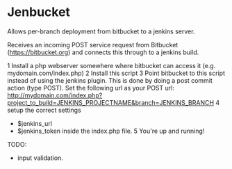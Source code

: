 Jenbucket
=========

Allows per-branch deployment from bitbucket to a jenkins server.

Receives an incoming POST service request from Bitbucket (https://bitbucket.org)
and connects this through to a jenkins build.

1 Install a php webserver somewhere where bitbucket can access it (e.g. mydomain.com/index.php)
2 Install this script
3 Point bitbucket to this script instead of using the jenkins plugin.
This is done by doing a post commit action (type POST).
Set the following url as your POST url: http://mydomain.com/index.php?project_to_build=JENKINS_PROJECTNAME&branch=JENKINS_BRANCH
4 setup the correct settings
- $jenkins_url
- $jenkins_token inside the index.php file.
5 You're up and running!


TODO:
- input validation.
